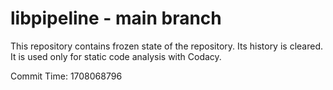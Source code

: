 # libpipeline - main branch

This repository contains frozen state of the repository.
Its history is cleared. It is used only for static code
analysis with Codacy.

Commit Time: 1708068796